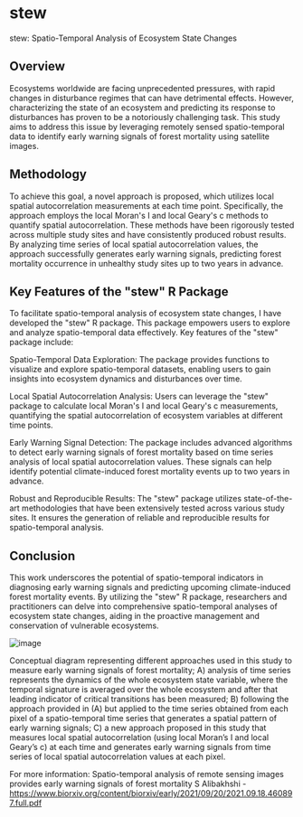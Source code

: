 # stew
stew: Spatio-Temporal Analysis of Ecosystem State Changes

## Overview
Ecosystems worldwide are facing unprecedented pressures, with rapid changes in disturbance regimes that can have detrimental effects. However, characterizing the state of an ecosystem and predicting its response to disturbances has proven to be a notoriously challenging task. This study aims to address this issue by leveraging remotely sensed spatio-temporal data to identify early warning signals of forest mortality using satellite images.

## Methodology
To achieve this goal, a novel approach is proposed, which utilizes local spatial autocorrelation measurements at each time point. Specifically, the approach employs the local Moran's I and local Geary's c methods to quantify spatial autocorrelation. These methods have been rigorously tested across multiple study sites and have consistently produced robust results. By analyzing time series of local spatial autocorrelation values, the approach successfully generates early warning signals, predicting forest mortality occurrence in unhealthy study sites up to two years in advance.

## Key Features of the "stew" R Package
To facilitate spatio-temporal analysis of ecosystem state changes, I have developed the "stew" R package. This package empowers users to explore and analyze spatio-temporal data effectively. Key features of the "stew" package include:

Spatio-Temporal Data Exploration: The package provides functions to visualize and explore spatio-temporal datasets, enabling users to gain insights into ecosystem dynamics and disturbances over time.

Local Spatial Autocorrelation Analysis: Users can leverage the "stew" package to calculate local Moran's I and local Geary's c measurements, quantifying the spatial autocorrelation of ecosystem variables at different time points.

Early Warning Signal Detection: The package includes advanced algorithms to detect early warning signals of forest mortality based on time series analysis of local spatial autocorrelation values. These signals can help identify potential climate-induced forest mortality events up to two years in advance.

Robust and Reproducible Results: The "stew" package utilizes state-of-the-art methodologies that have been extensively tested across various study sites. It ensures the generation of reliable and reproducible results for spatio-temporal analysis.

## Conclusion
This work underscores the potential of spatio-temporal indicators in diagnosing early warning signals and predicting upcoming climate-induced forest mortality events. By utilizing the "stew" R package, researchers and practitioners can delve into comprehensive spatio-temporal analyses of ecosystem state changes, aiding in the proactive management and conservation of vulnerable ecosystems.




![image](https://github.com/alibaks/stew/assets/62399942/a144ed69-4dfd-423a-92f4-f531a7ee622f)

Conceptual diagram representing different approaches used in this study to measure early warning signals of forest mortality; A) analysis of time series represents the dynamics of the whole ecosystem state variable, where the temporal signature is averaged over the whole ecosystem and after that leading indicator of critical transitions has been measured; B) following the approach provided in (A) but applied to the time series obtained from each pixel of a spatio-temporal time series that generates a spatial pattern of early warning signals; C) a new approach proposed in this study that measures local spatial autocorrelation (using local Moran’s I and local Geary’s c) at each time and generates early warning signals from time series of local spatial autocorrelation values at each pixel.


For more information: Spatio-temporal analysis of remote sensing images provides early warning signals of forest mortality
S Alibakhshi -
https://www.biorxiv.org/content/biorxiv/early/2021/09/20/2021.09.18.460897.full.pdf

